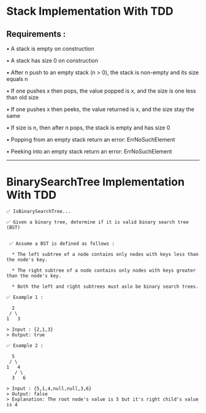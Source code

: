 Stack Implementation With TDD
===

Requirements :
-
• A stack is empty on construction

• A stack has size 0 on construction

• After n push to an empty stack (n > 0), the stack is non-empty and its size equals n

• If one pushes x then pops, the value popped is x, and the size is one less than old size

• If one pushes x then peeks, the value returned is x, and the size stay the same

• If size is n, then after n pops, the stack is empty and has size 0

• Popping from an empty stack  return an error: ErrNoSuchElement

• Peeking into an empty stack  return an error: ErrNoSuchElement

>

---

BinarySearchTree Implementation With TDD
===


`
✅ IsBinarySearchTree...
`

`
✅ Given a binary tree, determine if it is valid binary search tree (BST)
`

```
 
 ✅ Assume a BST is defined as follows : 
 
  * The left subtree of a node contains only nodes with keys less than the node's key.

  * The right subtree of a node contains only nodes with keys greater than the node's key.

  * Both the left and right subtrees must aslo be binary search trees.
  ```

`
✅ Example 1 :
`
```
  2 
 / \
1   3

> Input : {2,1,3}
> Output: true
```

`
✅ Example 2 :
`
```
  5 
 / \
1   4
   / \
  3   6

> Input : {5,1,4,null,null,3,6}
> Output: false
> Explanation: The root node's value is 5 but it's right child's value is 4
```